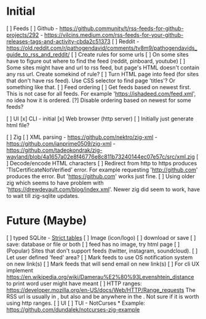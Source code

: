 # Initial
[ ] Feeds
  [ ] Github
      - https://github.community/t/rss-feeds-for-github-projects/292
      - https://vilcins.medium.com/rss-feeds-for-your-github-releases-tags-and-activity-cbda2c51373
  [ ] Reddit
      - https://old.reddit.com/r/pathogendavid/comments/tv8m9/pathogendavids_guide_to_rss_and_reddit/
  [ ] Create rules for some urls
    [ ] On some sites have to figure out where to find the feed (reddit, pinboard, youtube)
    [ ] Some sites might have and url to rss feed, but page's HTML doesn't contain
        any rss url. Create somekind of rule?
  [ ] Turn HTML page into feed (for sites that don't have rss feed). Use CSS 
      selector to find page 'titles'? Or something like that.
  [ ] Feed ordering
      [ ] Get feeds based on newest first. This is not case for all feeds.
      For example 'https://ishadeed.com/feed.xml', no idea how it is ordered.
      [?] Disable ordering based on newest for some feeds?

[ ] UI
  [x] CLI - initial
  [x] Web browser (http server)
    [ ] Initially just generate html file?

[ ] Zig
  [ ] XML parsing
    - https://github.com/nektro/zig-xml
    - https://github.com/ianprime0509/zig-xml
    - https://github.com/tadeokondrak/zig-wayland/blob/4a1657a02e8f46776e8c811b73240144ec07e57c/src/xml.zig
  [ ] Decode/encode HTML characters
  [ ] Redirect from http to https produces 'TlsCertificateNotVerified' error.
      For example requesting 'http://github.com' produces the error. But 
      'https://github.com' works just fine.
  [ ] Using older zig which seems to have problem with 'https://drewdevault.com/blog/index.xml'.
      Newer zig did seem to work, have to wait till zig-sqlite updates.


# Future (Maybe)
[ ] typed SQLite - [Strict tables](https://www.sqlite.org/stricttables.html)
[ ] Image (icon/logo)
  [ ] download or save
  [ ] save: database or file or both
  [ ] feed has no image, try html page
[ ] (Popular) Sites that don't support feeds (twitter, instagram, soundcloud).
  [ ] Let user defined 'feed' area?
[ ] Mark feeds to use OS notification system on new link(s)
[ ] Mark feeds that will send email on new link(s)
[ ] For cli UX implement https://en.wikipedia.org/wiki/Damerau%E2%80%93Levenshtein_distance to print word user might have meant
[ ] HTTP ranges: https://developer.mozilla.org/en-US/docs/Web/HTTP/Range_requests
    The RSS url is usually in <head>, but also and be anywhere in the <body>.
    Not sure if it is worth using http ranges.
[ ] UI
  [ ] TUI - NotCurses
    * Example: https://github.com/dundalek/notcurses-zig-example
